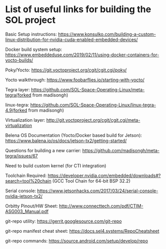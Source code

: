 # List of useful links for building the SOL project

Basic Setup instructions: https://www.konsulko.com/building-a-custom-linux-distribution-for-nvidia-cuda-enabled-embedded-devices/

Docker build system setup: https://www.embeddeduse.com/2019/02/11/using-docker-containers-for-yocto-builds/

Poky/Yocto: https://git.yoctoproject.org/cgit/cgit.cgi/poky/

Yocto walkthrough: https://www.foobarflies.io/starting-with-yocto/

Tegra layer: https://github.com/SOL-Space-Operating-Linux/meta-tegra(forked from madisongh)

linux-tegra: https://github.com/SOL-Space-Operating-Linux/linux-tegra-4.9(forked from madisongh)

Virtualization layer: http://git.yoctoproject.org/cgit/cgit.cgi/meta-virtualization

Belena OS Documentation (Yocto/Docker based build for Jetson): https://www.balena.io/os/docs/jetson-tx2/getting-started/


Questions for building a new carrier: https://github.com/madisongh/meta-tegra/issues/67



Need to build custom kernel (for CTI integration)

Toolchain Required: https://developer.nvidia.com/embedded/downloads#?search=tool%20chain (GCC Tool Chain for 64-bit BSP 32.2)

Serial console: https://www.jetsonhacks.com/2017/03/24/serial-console-nvidia-jetson-tx2/

Orbitty Pinout/HW Sheet: http://www.connecttech.com/pdf/CTIM-ASG003_Manual.pdf

git-repo utility: https://gerrit.googlesource.com/git-repo

git-repo manifest cheat sheet: https://docs.sel4.systems/RepoCheatsheet

git-repo commands: https://source.android.com/setup/develop/repo
